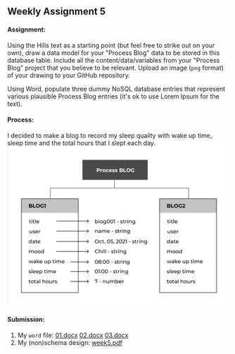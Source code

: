 ## Weekly Assignment 5



#### Assignment:

Using the Hills text as a starting point (but feel free to strike out on your own), draw a data model for your "Process Blog" data to be stored in this database table. Include all the content/data/variables from your "Process Blog" project that you believe to be relevant. Upload an image (`png` format) of your drawing to your GitHub repository. 

Using Word, populate three dummy NoSQL database entries that represent various plausible Process Blog entries (it's ok to use Lorem Ipsum for the text). 


#### Process:
I decided to make a blog to record my sleep quality with wake up time, sleep time and the total hours that I slept each day.
![(non)schema](https://github.com/kanodesu/ds-fall2021/blob/master/week5/week5.png "(non)schema")

#### Submission:
1. My `word` file: [01.docx](https://github.com/kanodesu/ds-fall2021/blob/master/week5/01.docx)  [02.docx](https://github.com/kanodesu/ds-fall2021/blob/master/week5/02.docx) [03.docx](https://github.com/kanodesu/ds-fall2021/blob/master/week5/03.docx)
1. My (non)schema design: [week5.pdf](https://github.com/kanodesu/ds-fall2021/blob/master/week5/week5.pdf)


